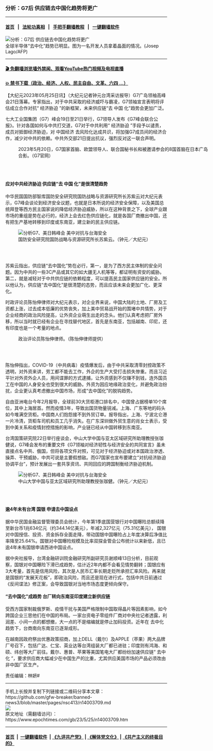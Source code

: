 ### 分析：G7后 供应链去中国化趋势将更广
------------------------

#### [首页](https://github.com/gfw-breaker/banned-news3/blob/master/README.md) &nbsp;&nbsp;|&nbsp;&nbsp; [法轮功真相](https://github.com/begood0513/basic/blob/master/README.md)  &nbsp;&nbsp;|&nbsp;&nbsp; [手把手翻墙教程](https://github.com/gfw-breaker/guides/wiki)  &nbsp;&nbsp;|&nbsp;&nbsp; [一键翻墙软件](https://github.com/gfw-breaker/nogfw/blob/master/README.md)  



<div><img alt="分析：G7后 供应链去中国化趋势将更广" class="attachment-djy_600_400 size-djy_600_400 wp-post-image" src="https://i.epochtimes.com/assets/uploads/2022/12/id13879036-588755-600x400.jpg"/>
<div class="caption">
 全球半导体“去中化”趋势已明显。图为一名开发人员拿着晶面的情况。(Josep Lago/AFP)
</div></div><hr/>

#### [ 🎬  免翻墙浏览墙外禁闻、观看YouTube热门视频及电视直播](https://github.com/gfw-breaker/HelloWorld)

#### [ 💥  禁书下载（政治、经济、人权、民主自由、文革、六四 ...）](https://github.com/gfw-breaker/books/blob/master/README.md)

<div><p>
 【大纪元2023年05月25日讯】（大纪元记者钟元台湾采访报导）G7广岛领袖高峰会21日落幕。专家指出，对于中共采取的经济威吓与霸凌，G7领袖宣言表明将评估成立合作对抗“
 <ok href="https://www.epochtimes.com/gb/tag/%E7%BB%8F%E6%B5%8E%E8%83%81%E8%BF%AB.html">
  经济胁迫
 </ok>
 ”的新框架，未来供应链“去
 <ok href="https://www.epochtimes.com/gb/tag/%E4%B8%AD%E5%9B%BD.html">
  中国
 </ok>
 化”趋势会更加广泛。
</p>
<p>
 七大工业国集团（G7）峰会19日至21日举行，G7领导人发布《G7峰会联合公报》。针对各国如何与中共打交道，G7对于中共利用“
 <ok href="https://www.epochtimes.com/gb/tag/%E7%BB%8F%E6%B5%8E%E8%83%81%E8%BF%AB.html">
  经济胁迫
 </ok>
 ”手段予以谴责，成员对抵御经济胁迫，对
 <ok href="https://www.epochtimes.com/gb/tag/%E4%B8%AD%E5%9B%BD%E7%BB%8F%E6%B5%8E.html">
  中国经济
 </ok>
 去风险化达成共识，将加强G7成员间的经济合作，减少对中共的依赖。中共外交部21日提出抗议，强烈反对这一联合声明。
</p>
<figure aria-describedby="caption-attachment-14002739" class="wp-caption aligncenter" id="attachment_14002739" style="width: 600px">
 <ok href="https://i.epochtimes.com/assets/uploads/2023/05/id14002739-KT1_1390-600x400-1.jpg" target="_blank">
  <img alt="" class="size-large wp-image-14002739" src="https://i.epochtimes.com/assets/uploads/2023/05/id14002739-KT1_1390-600x400-1-600x400.jpg"/>
 </ok>
 <br/><figcaption class="wp-caption-text" id="caption-attachment-14002739">
  2023年5月20日，G7国家首脑、欧盟领导人、联合国秘书长和被邀请参会的8国首脑在日本广岛合影。（G7官网）
 </figcaption><br/>
</figure><br/>
<h4>
 应对中共经济胁迫 供应链“去
 <ok href="https://www.epochtimes.com/gb/tag/%E4%B8%AD%E5%9B%BD.html">
  中国
 </ok>
 化”是很清楚趋势
</h4>
<p>
 中华民国国防部智库国防安全研究院国防战略与资源研究所长苏紫云对大纪元表示，G7峰会谈论到经济安全议题，也就是日本所说的经济安全保障，以及美国总统拜登等西方民主国家说的降低经济胁迫威胁，所以在这种背景之下，全球产业跟市场的重组是势在必行的，经济上会去红色供应链化，就是各国厂商撤出中国，还有把生产基地转移到印度或东南亚，建立新的民主供应链。
</p>
<figure aria-describedby="caption-attachment-14004001" class="wp-caption aligncenter" id="attachment_14004001" style="width: 600px">
 <ok href="https://i.epochtimes.com/assets/uploads/2023/05/id14004001-2305220840092378.jpg" target="_blank">
  <img alt="分析G7、美日韩峰会 美中对抗与台海安全" class="size-large wp-image-14004001" src="https://i.epochtimes.com/assets/uploads/2023/05/id14004001-2305220840092378-600x400.jpg" title="分析G7、美日韩峰会 美中对抗与台海安全"/>
 </ok>
 <br/><figcaption class="wp-caption-text" id="caption-attachment-14004001">
  国防安全研究院国防战略与资源研究所长苏紫云。（钟元／大纪元）
 </figcaption><br/>
</figure><br/>
<p>
 苏紫云指出，供应链“去中国化”势在必行，第一，是为了西方民主体制的安全问题。因为中共的一些3C产品或其它的如大疆无人机等等，都证明有资安的威胁。第二，就是减轻对于中共供应链的依赖程度，可以提高民主国家供应链的安全。所以他认为，供应链“去中国化”是很清楚的态势，而且应该未来会更加广化、更深化。
</p>
<p>
 时政评论员陈怡伸律师对大纪元表示，对企业界来说，中国大陆的土地、厂房及工资都上涨，过去成本低廉的优势丧失，加上美中贸易战开始的围堵中共情势，对于企业经商的政治风险提高，让外资企业萌生出走的念头。他们认真考虑把厂房外移，所以当时就已经有企业在寻找替代地区，首先是东南亚，包括越南、印尼，还有印度也是一个考量的地点。
</p>
<figure aria-describedby="caption-attachment-13973018" class="wp-caption aligncenter" id="attachment_13973018" style="width: 450px">
 <ok href="https://i.epochtimes.com/assets/uploads/2023/04/id13973018-2304141027112378.jpg" target="_blank">
  <img alt="" class="wp-image-13973018" src="https://i.epochtimes.com/assets/uploads/2023/04/id13973018-2304141027112378-600x600.jpg"/>
 </ok>
 <br/><figcaption class="wp-caption-text" id="caption-attachment-13973018">
  政治评论员陈怡伸律师。（陈怡伸律师提供）
 </figcaption><br/>
</figure><br/>
<p>
 陈怡伸指出，COVID-19（中共病毒）疫情爆发后，由于中共采取清零封控政策不透明，对外资来讲，劳工都不能去工作，外企的生产大受打击损失惨重。而且习近平针对外资外企人员，用间谍罪的方式逮捕，让外资感到不仅赚不到钱，连外国员工在中国的人身安全也受到很大的威胁。外资为因应地缘政治变化，并避免政治纷扰，企业更认真考虑撤出中国市场，形成“去中国化”的脱钩趋势。
</p>
<p>
 自由亚洲电台今年2月报导，全球前30大货柜港口排名中，中国曾占据榜单10个席位，其中上海居首。然而疫情3年，导致出国货物量锐减。上海、广东等地的码头如今堆满空货柜。中国商人们抱怨接不到外贸订单。报导指出，上海、宁波北仑港一片冷清，货柜车司机和员工几乎消失。在广东深圳做外贸生意的肖女士表示，受到中美关系和疫情封控措施的影响，产业链已经从中国转移到东南亚。
</p>
<p>
 台湾国策研究院22日举行座谈会，中山大学中国与亚太区域研究所助理教授张珈健说，G7峰会发布的重要文件《G7领袖对经济韧性与经济安全的共同宣言》虽未直接点名中共、俄国，但将各项文件对照，可见对于经济胁迫或对本国政治渗透、操弄、干预威胁，中共可说是主要假想敌。而G7国家也宣布要建立“对抗经济胁迫协调平台”，预计发展出一套共享资讯、共同回应的跨国制衡经济胁迫机制。
</p>
<figure aria-describedby="caption-attachment-14004002" class="wp-caption aligncenter" id="attachment_14004002" style="width: 600px">
 <ok href="https://i.epochtimes.com/assets/uploads/2023/05/id14004002-2305220838152378.jpg" target="_blank">
  <img alt="分析G7、美日韩峰会 美中对抗与台海安全" class="size-large wp-image-14004002" src="https://i.epochtimes.com/assets/uploads/2023/05/id14004002-2305220838152378-600x400.jpg" title="分析G7、美日韩峰会 美中对抗与台海安全"/>
 </ok>
 <br/><figcaption class="wp-caption-text" id="caption-attachment-14004002">
  中山大学中国与亚太区域研究所助理教授张珈健。（钟元／大纪元）
 </figcaption><br/>
</figure><br/>
<h4>
 逾4年未有台湾
 <ok href="https://www.epochtimes.com/gb/tag/%E5%9B%BD%E9%93%B6.html">
  国银
 </ok>
 申请去中国设点
</h4>
<p>
 据中华民国金融监督管理委员会统计，今年第1季底国营银行对中国曝险总额续降至新台币1兆634亿元（约344.14亿美元），年减2,327亿元（75.31亿美元），
 <ok href="https://www.epochtimes.com/gb/tag/%E5%9B%BD%E9%93%B6.html">
  国银
 </ok>
 对中国授信、投资、资金拆存全面走降，带动国银中国曝险占上年度决算后净值比率降至25.64%。国银对中国曝险规模及比率双探金管会公布统计以来新低，且已逾4年未有国银申请西进中国设点。
</p>
<p>
 据中央社报导，台湾金融研训院金融研究所副研究员谢顺峰13日分析，目前观察，国银对中国曝险下滑已成趋势，估计近2年内都不会看见情势翻转；国银应有3大考量，首先是信用风险，其次是人民币汇率长期走贬所承担汇率风险。再来就是国银的“发展天花板”，即政治风险，而且还是现在进行式，包括中共日前通过《反间谍法》修正案，会导致国银对当地市场态度更倾向保守。
</p>
<h4>
 “去中国化”成趋势 台厂转向东南亚印度建立新供应链
</h4>
<p>
 受西方国家制裁俄罗斯、疫情干扰与美国严格限制中国取得晶片等因素影响，如今跨国企业三思他们在中国的布局。一家台资电子零组件厂商对中央社记者透露，利润差、小间一点的都想撤，大一点的不是缩编就是停止加码投资。近年在
 <ok href="https://www.epochtimes.com/gb/tag/%E5%8E%BB%E4%B8%AD%E5%8C%96.html">
  去中化
 </ok>
 趋势下，台商南向东南亚已逐渐成形。
</p>
<p>
 在越南因政府祭出优惠政策招商，加上DELL（戴尔）及APPLE（苹果）两大品牌厂号召下，包括广达、仁宝、英业达等台湾组装大厂都已进驻；印度则有鸿海、和硕、纬创等大厂前往。戴尔、惠普、苹果等美国笔电大厂都纷纷加速供应链“
 <ok href="https://www.epochtimes.com/gb/tag/%E5%8E%BB%E4%B8%AD%E5%8C%96.html">
  去中化
 </ok>
 ”，要求供应商大幅减少在中国生产的比重，尤其供应美国市场的产品必须改由非中国厂区生产。
</p>
<p>
 责任编辑：林妍#
</p>
</div>
<hr/>
手机上长按并复制下列链接或二维码分享本文章：<br/>
https://github.com/gfw-breaker/banned-news3/blob/master/pages/nsc413/n14003709.md <br/>
<a href='https://github.com/gfw-breaker/banned-news3/blob/master/pages/nsc413/n14003709.md'><img src='https://github.com/gfw-breaker/banned-news3/blob/master/pages/nsc413/n14003709.md.png'/></a> <br/>
原文地址（需翻墙访问）：https://www.epochtimes.com/gb/23/5/25/n14003709.htm


------------------------
#### [首页](https://github.com/gfw-breaker/banned-news3/blob/master/README.md) &nbsp;|&nbsp; [一键翻墙软件](https://github.com/gfw-breaker/nogfw/blob/master/README.md) &nbsp;| [《九评共产党》](https://github.com/gfw-breaker/9ping.md/blob/master/README.md#九评之一评共产党是什么) | [《解体党文化》](https://github.com/gfw-breaker/jtdwh.md/blob/master/README.md) | [《共产主义的终极目的》](https://github.com/gfw-breaker/gczydzjmd.md/blob/master/README.md)


<img src='http://gfw-breaker.win/banned-news3/pages/nsc413/n14003709.md' width='0px' height='0px'/>